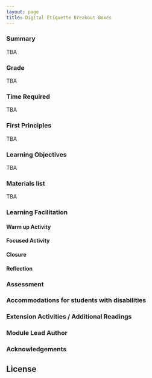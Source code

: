 ```yaml
---
layout: page
title: Digital Etiquette Breakout Boxes 
---
```

### Summary
TBA

### Grade
TBA

### Time Required
TBA

### First Principles
TBA

### Learning Objectives
TBA

### Materials list
TBA

### Learning Facilitation

#### Warm up Activity

#### Focused Activity

#### Closure

#### Reflection

### Assessment

### Accommodations for students with disabilities

### Extension Activities / Additional Readings

### Module Lead Author

### Acknowledgements

## License
